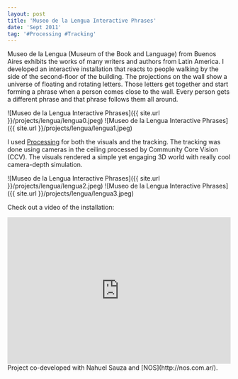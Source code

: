```yaml
---
layout: post
title: 'Museo de la Lengua Interactive Phrases'
date: 'Sept 2011'
tag: '#Processing #Tracking'
---
```

Museo de la Lengua (Museum of the Book and Language) from Buenos Aires exhibits the works of many writers and authors from Latin America. I developed an interactive installation that reacts to people walking by the side of the second-floor of the building. The projections on the wall show a universe of floating and rotating letters. Those letters get together and start forming a phrase when a person comes close to the wall. Every person gets a different phrase and that phrase follows them all around.

![Museo de la Lengua Interactive Phrases]({{ site.url }}/projects/lengua/lengua0.jpeg)
![Museo de la Lengua Interactive Phrases]({{ site.url }}/projects/lengua/lengua1.jpeg)

I used [Processing](http://processing.org/) for both the visuals and the tracking. The tracking was done using cameras in the ceiling processed by Community Core Vision (CCV). The visuals rendered a simple yet engaging 3D world with really cool camera-depth simulation.

![Museo de la Lengua Interactive Phrases]({{ site.url }}/projects/lengua/lengua2.jpeg)
![Museo de la Lengua Interactive Phrases]({{ site.url }}/projects/lengua/lengua3.jpeg)

Check out a video of the installation:
<iframe width="100%" height="330" src="https://www.youtube.com/embed/M3C84N0iTQA" frameborder="0" allowfullscreen></iframe>
Project co-developed with Nahuel Sauza and [NOS](http://nos.com.ar/).
